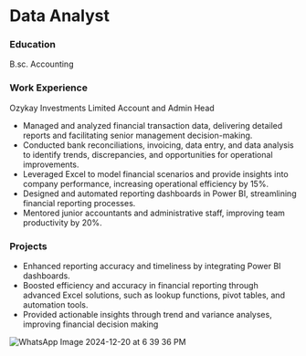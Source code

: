 # Data Analyst

### Education
B.sc. Accounting

### Work Experience
Ozykay Investments Limited
Account and Admin Head
- Managed and analyzed financial transaction data, delivering detailed reports and facilitating senior management decision-making.
- Conducted bank reconciliations, invoicing, data entry, and data analysis to identify trends, discrepancies, and opportunities for operational improvements.
- Leveraged Excel to model financial scenarios and provide insights into company performance, increasing operational efficiency by 15%.
- Designed and automated reporting dashboards in Power BI, streamlining financial reporting processes.
- Mentored junior accountants and administrative staff, improving team productivity by 20%.

### Projects
- Enhanced reporting accuracy and timeliness by integrating Power BI dashboards.
- Boosted efficiency and accuracy in financial reporting through advanced Excel solutions, such as lookup functions, pivot tables, and automation tools.
- Provided actionable insights through trend and variance analyses, improving financial decision making
  
![WhatsApp Image 2024-12-20 at 6 39 36 PM](https://github.com/user-attachments/assets/23a0451f-53e2-46f7-9011-0c8ec579e3b7)
